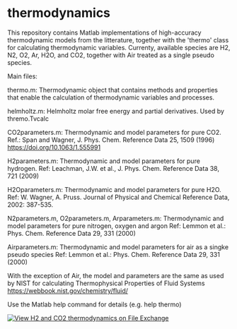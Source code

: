 # thermodynamics

This repository contains Matlab implementations of high-accuracy thermodynamic models from the litterature, together with the 'thermo' class for calculating thermodynamic variables.  Currenty, available species are H2, N2, O2, Ar, H2O, and CO2, together with Air treated as a single pseudo species. 

Main files:

thermo.m:  Thermodynamic object that contains methods and properties that enable the calculation of thermodynamic variables and processes.

helmholtz.m:  Helmholtz molar free energy and partial derivatives.  Used by thremo.Tvcalc

CO2parameters.m: Thermodynamic and model parameters for pure CO2.  
   Ref.: Span and Wagner, J. Phys. Chem. Reference Data 25, 1509 (1996)
   https://doi.org/10.1063/1.555991
   
H2parameters.m: Thermodynamic and model parameters for pure hydrogen.
   Ref: Leachman, J.W. et al., J. Phys. Chem. Reference Data 38, 721 (2009)
   
H2Oparameters.m: Thermodynamic and model parameters for pure H2O.
   Ref: W. Wagner, A. Pruss. Journal of Physical and Chemical Reference Data, 2002: 387-535. 

N2parameters.m, O2parameters.m, Arparameters.m: Thermodynamic and model parameters for pure nitrogen, oxygen and argon
   Ref: Lemmon et al.:  Phys. Chem. Reference Data 29, 331 (2000)
   
Airparameters.m: Thermodynamic and model parameters for air as a singke pseudo species
   Ref: Lemmon et al.:  Phys. Chem. Reference Data 29, 331 (2000)

With the exception of Air, the model and parameters are the same as used by NIST for calculating Thermophysical Properties of Fluid Systems
   https://webbook.nist.gov/chemistry/fluid/

Use the Matlab help command for details (e.g. help thermo)


[![View H2 and CO2 thermodynamics on File Exchange](https://www.mathworks.com/matlabcentral/images/matlab-file-exchange.svg)](https://se.mathworks.com/matlabcentral/fileexchange/73950)

